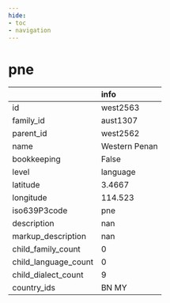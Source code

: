 ```yaml
---
hide:
- toc
- navigation
---
```

# pne
|                      | info          |
|:---------------------|:--------------|
| id                   | west2563      |
| family_id            | aust1307      |
| parent_id            | west2562      |
| name                 | Western Penan |
| bookkeeping          | False         |
| level                | language      |
| latitude             | 3.4667        |
| longitude            | 114.523       |
| iso639P3code         | pne           |
| description          | nan           |
| markup_description   | nan           |
| child_family_count   | 0             |
| child_language_count | 0             |
| child_dialect_count  | 9             |
| country_ids          | BN MY         |